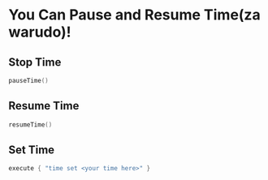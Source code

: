 # You Can Pause and Resume Time(za warudo)!

## Stop Time

```kotlin
pauseTime()
```

## Resume Time

```kotlin
resumeTime()
```

## Set Time

```kotlin
execute { "time set <your time here>" }
```